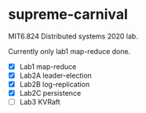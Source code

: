 # supreme-carnival
MIT6.824 Distributed systems 2020 lab.

Currently only lab1 map-reduce done.
- [x] Lab1 map-reduce
- [x] Lab2A leader-election
- [x] Lab2B log-replication
- [x] Lab2C persistence
- [ ] Lab3 KVRaft

